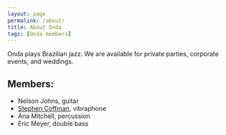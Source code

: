 ```yaml
---
layout: page
permalink: /about/
title: About Onda
tags: [Onda members]
---
```


Onda plays Brazilian jazz. We are available for private parties, corporate events, and weddings.

## Members:

* Nelson Johns, guitar
* [Stephen Coffman]({{site.url}}/about/stephen/), vibraphone
* Ana Mitchell, percussion
* Eric Meyer, double bass

